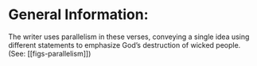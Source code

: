 # General Information:

The writer uses parallelism in these verses, conveying a single idea using different statements to emphasize God’s destruction of wicked people. (See: [[figs-parallelism]])